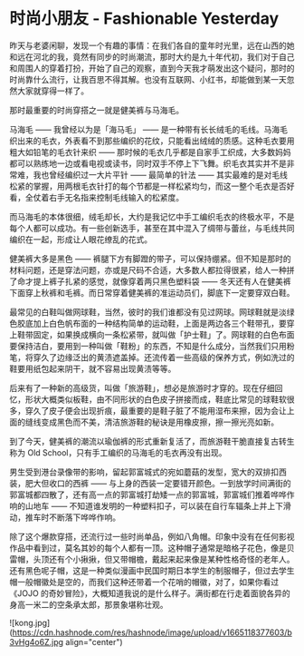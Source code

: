 # 时尚小朋友 - Fashionable Yesterday

昨天与老婆闲聊，发现一个有趣的事情：在我们各自的童年时光里，远在山西的她和远在河北的我，竟然有同步的时尚潮流，那时大约是九十年代初，我们对于自己和周围人的穿着打扮，开始了自己的观察，直到今天我才萌发出这个疑问，那时的时尚靠什么流行，让我百思不得其解。也没有互联网、小红书，却能做到某一天忽然大家就穿得一样了。

那时最重要的时尚穿搭之一就是健美裤与马海毛。

马海毛 —— 我曾经以为是「海马毛」 —— 是一种带有长长绒毛的毛线。马海毛织出来的毛衣，外表看不到那些编织的花纹，只能看出绒绒的质感。这种毛衣要用粗大如铅笔的毛衣针来织 —— 那时候的毛衣几乎都是自家手工织成，大多数妈妈都可以熟练地一边或看电视或读书，同时双手不停上下飞舞。织毛衣其实并不是非常难，我也曾经编织过一大片平针 —— 最简单的针法 —— 其实最难的是对毛线松紧的掌握，用两根毛衣针打的每个节都是一样松紧均匀，而这一整个毛衣是否好看，全仗着右手无名指来控制毛线输入的松紧度。

而马海毛的本体很细，绒毛却长，大约是我记忆中手工编织毛衣的终极水平，不是每个人都可以成功。有一些创新选手，甚至在其中混入了绸带与蕾丝，与毛线共同编织在一起，形成让人眼花缭乱的花式。

健美裤大多是黑色 —— 裤腿下方有脚蹬的带子，可以保持绷紧。但不知是那时的材料问题，还是穿法问题，亦或是尺码不合适，大多数人都拉得很紧，给人一种拼了命才提上裤子扎紧的感觉，就像穿着两只黑色塑料袋 —— 冬天还有人在健美裤下面穿上秋裤和毛裤。而日常穿着健美裤的准运动员们，脚底下一定要穿双白鞋。

最常见的白鞋叫做网球鞋，当然，彼时的我们谁都没有见过网球。网球鞋就是淡绿色胶底加上白色帆布面的一种结构简单的运动鞋，上面是两边各三个鞋带孔，要穿上鞋带固定，如果换成横向一条松紧带，就叫做「护士鞋」了。网球鞋的白色布面要保持洁白，要用到一种叫做「鞋粉」的东西，不知是什么成分，当然我们只用粉笔，将穿久了边缘泛出的黄渍遮盖掉。还流传着一些高级的保养方式，例如洗过的鞋要用纸包起来阴干，就不容易出现黄渍等等。

后来有了一种新的高级货，叫做「旅游鞋」，想必是旅游时才穿的。现在仔细回忆，形状大概类似板鞋，由不同形状的白色皮子拼接而成，鞋底比常见的球鞋软很多，穿久了皮子便会出现折痕，最重要的是鞋子脏了不能用湿布来擦，因为会让上面的缝线变成黑色而不美，清洁旅游鞋的秘诀是用橡皮擦，擦一擦光亮如新。

到了今天，健美裤的潮流以瑜伽裤的形式重新复活了，而旅游鞋干脆直接复古转生称为 Old School，只有手工编织的马海毛的毛衣再没有出现。

男生受到港台录像带的影响，留起郭富城式的宛如蘑菇的发型，宽大的双排扣西装，肥大但收口的西裤 —— 与上身的西装一定要错开颜色。一到放学时间满街的郭富城都四散了，还有高一点的郭富城打劫矮一点的郭富城，郭富城们推着哗哗作响的山地车 —— 不知道谁发明的一种塑料扣子，可以装在自行车辐条上并上下滑动，推车时不断落下哗哗作响。

除了这个爆款穿搭，还流行过一些时尚单品，例如八角帽。印象中没有在任何影视作品中看到过，莫名其妙的每个人都有一顶。这种帽子通常是暗格子花色，像是贝雷帽，头顶还有个小揪揪，但又带帽檐，戴起来起来像是某种性格奇怪的老年人。还有黑色呢子帽，这是一种类似漫画中民国时期日本学生的制服帽子，但过去学生帽一般帽徽处是空的，而我们这种还带着一个花哨的帽徽，对了，如果你看过《JOJO 的奇妙冒险》，大概知道我说的是什么样子。满街都在行走着面貌各异的身高一米二的空条承太郎，那景象堪称壮观。


![kong.jpg](https://cdn.hashnode.com/res/hashnode/image/upload/v1665118377603/b3vHg4o6Z.jpg align="center")

